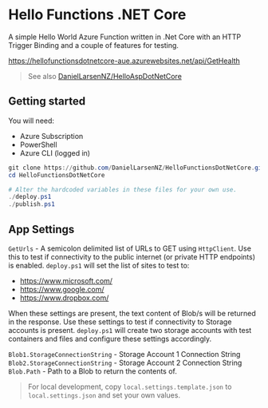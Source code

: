 # Hello Functions .NET Core

A simple Hello World Azure Function written in .Net Core with an HTTP Trigger Binding and a couple of
features for testing.

<https://hellofunctionsdotnetcore-aue.azurewebsites.net/api/GetHealth>

> See also [DanielLarsenNZ/HelloAspDotNetCore](https://github.com/DanielLarsenNZ/HelloAspDotNetCore)

## Getting started

You will need:

* Azure Subscription
* PowerShell
* Azure CLI (logged in)

```powershell
git clone https://github.com/DanielLarsenNZ/HelloFunctionsDotNetCore.git
cd HelloFunctionsDotNetCore

# Alter the hardcoded variables in these files for your own use.
./deploy.ps1
./publish.ps1
```

## App Settings

`GetUrls` - A semicolon delimited list of URLs to GET using `HttpClient`. Use this to test if connectivity
to the public internet (or private HTTP endpoints) is enabled. `deploy.ps1` will set the list of sites
to test to:

* https://www.microsoft.com/
* https://www.google.com/
* https://www.dropbox.com/

When these settings are present, the text content of Blob/s will be returned in the response. Use these
settings to test if connectivity to Storage accounts is present. `deploy.ps1` will create two storage
accounts with test containers and files and configure these settings accordingly.

`Blob1.StorageConnectionString` - Storage Account 1 Connection String
`Blob2.StorageConnectionString` - Storage Account 2 Connection String
`Blob.Path` - Path to a Blob to return the contents of.

> For local development, copy `local.settings.template.json` to `local.settings.json` and set your
> own values.
